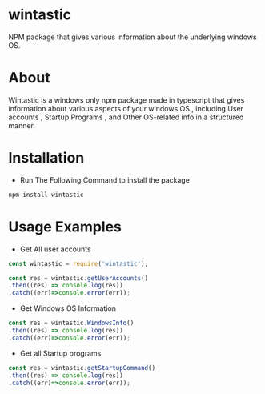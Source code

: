 # wintastic
 NPM package that gives various information about the underlying windows OS.

# About
 Wintastic is a windows only npm package made in typescript that gives information about various aspects of your windows OS , including User accounts , Startup Programs , and Other OS-related info in a structured manner.


# Installation
- Run The Following Command to install the package
 ```sh
 npm install wintastic
 ```

# Usage Examples
- Get All user accounts
```js
const wintastic = require('wintastic');

const res = wintastic.getUserAccounts()
.then((res) => console.log(res))
.catch((err)=>console.error(err));
```

- Get Windows OS Information
```js
const res = wintastic.WindowsInfo()
.then((res) => console.log(res))
.catch((err)=>console.error(err));
```

- Get all Startup programs
```js
const res = wintastic.getStartupCommand()
.then((res) => console.log(res))
.catch((err)=>console.error(err));
```

